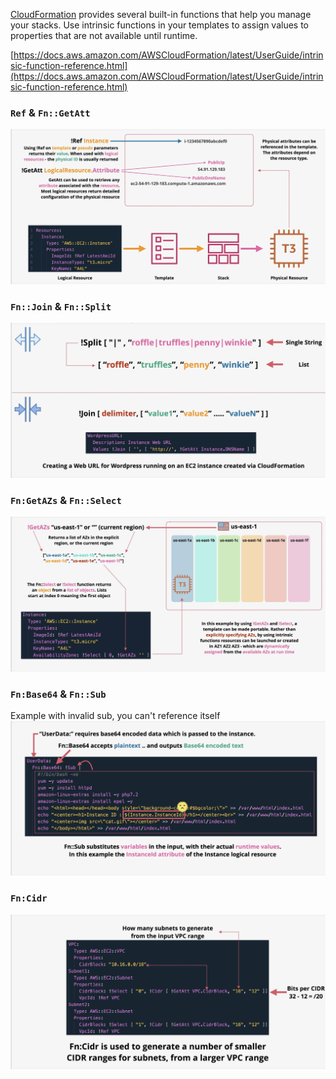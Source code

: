 [CloudFormation](CloudFormation.md) provides several built-in functions that help you manage your stacks. Use intrinsic functions in your templates to assign values to properties that are not available until runtime.

[https://docs.aws.amazon.com/AWSCloudFormation/latest/UserGuide/intrinsic-function-reference.html](https://docs.aws.amazon.com/AWSCloudFormation/latest/UserGuide/intrinsic-function-reference.html)

### `Ref` & `Fn::GetAtt`
![Pasted image 20250707211036.png](_atts/Pasted%20image%2020250707211036.png)
### `Fn::Join` & `Fn::Split`
![Pasted image 20250707211524.png](_atts/Pasted%20image%2020250707211524.png)
### `Fn:GetAZs` & `Fn::Select`
![Pasted image 20250707211405.png](_atts/Pasted%20image%2020250707211405.png)
### `Fn:Base64` & `Fn::Sub`
Example with invalid sub, you can't reference itself
![Pasted image 20250707211751.png](_atts/Pasted%20image%2020250707211751.png)
### `Fn:Cidr`
![Pasted image 20250707212035.png](_atts/Pasted%20image%2020250707212035.png)